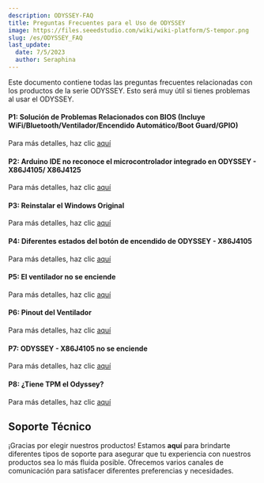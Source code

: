 ```yaml
---
description: ODYSSEY-FAQ
title: Preguntas Frecuentes para el Uso de ODYSSEY
image: https://files.seeedstudio.com/wiki/wiki-platform/S-tempor.png
slug: /es/ODYSSEY_FAQ
last_update:
  date: 7/5/2023
  author: Seraphina
---
```


Este documento contiene todas las preguntas frecuentes relacionadas con los productos de la serie ODYSSEY. Esto será muy útil si tienes problemas al usar el ODYSSEY.

#### P1: Solución de Problemas Relacionados con BIOS (Incluye WiFi/Bluetooth/Ventilador/Encendido Automático/Boot Guard/GPIO)

Para más detalles, haz clic [aquí](/Troubleshooting_BIOS-Related_Issues)

#### P2: Arduino IDE no reconoce el microcontrolador integrado en ODYSSEY - X86J4105/ X86J4125

Para más detalles, haz clic [aquí](/not_recognize-onboard-microcontroller)

#### P3: Reinstalar el Windows Original

Para más detalles, haz clic [aquí](/reinstall_the_Original_Windows)

#### P4: Diferentes estados del botón de encendido de ODYSSEY - X86J4105

Para más detalles, haz clic [aquí](/Power_button)

#### P5: El ventilador no se enciende

Para más detalles, haz clic [aquí](/Turn_on_the_Fan)

#### P6: Pinout del Ventilador

Para más detalles, haz clic [aquí](/Fan_Pinout)

#### P7: ODYSSEY - X86J4105 no se enciende

Para más detalles, haz clic [aquí](/power_up)

#### P8: ¿Tiene TPM el Odyssey?

Para más detalles, haz clic [aquí](/TPM)

## Soporte Técnico

¡Gracias por elegir nuestros productos! Estamos **aquí** para brindarte diferentes tipos de soporte para asegurar que tu experiencia con nuestros productos sea lo más fluida posible. Ofrecemos varios canales de comunicación para satisfacer diferentes preferencias y necesidades.

<div class="button_tech_support_container">
<a href="https://forum.seeedstudio.com/" class="button_forum"></a>
<a href="https://www.seeedstudio.com/contacts" class="button_email"></a>
</div>

<div class="button_tech_support_container">
<a href="https://discord.gg/eWkprNDMU7" class="button_discord"></a>
<a href="https://github.com/Seeed-Studio/wiki-documents/discussions/69" class="button_discussion"></a>
</div>

